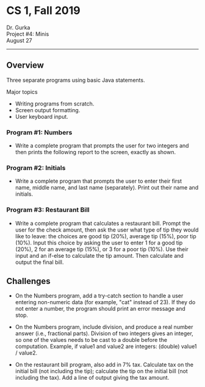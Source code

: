 # CS 1, Fall 2019

Dr. Gurka \
Project #4: Minis \
August 27

---

## Overview

Three separate programs using basic Java statements.

Major topics

- Writing programs from scratch.
- Screen output formatting.
- User keyboard input.

### Program #1: Numbers

- Write a complete program that prompts the user for two integers and then prints the following report to the screen, exactly as shown.

### Program #2: Initials

- Write a complete program that prompts the user to enter their first name, middle name, and last name (separately).  Print out their name and initials.

### Program #3: Restaurant Bill

- Write a complete program that calculates a restaurant bill.  Prompt the user for the check amount, then ask the user what type of tip they would like to leave: the choices are good tip (20%), average tip (15%), poor tip (10%).  Input this choice by asking the user to enter 1 for a good tip (20%), 2 for an average tip (15%), or 3 for a poor tip (10%).  Use their input and an if-else to calculate the tip amount.  Then calculate and output the final bill.

## Challenges

- On the Numbers program, add a try-catch section to handle a user entering non-numeric data (for example, "cat" instead of 23).  If they do not enter a number, the program should print an error message and stop.

- On the Numbers program, include division, and produce a real number answer (i.e., fractional parts).  Division of two integers gives an integer, so one of the values needs to be cast to a double before the computation.  Example, if value1 and value2 are integers:
(double) value1 / value2.

- On the restaurant bill program, also add in 7% tax.  Calculate tax on the initial bill (not including the tip); calculate the tip on the initial bill (not including the tax).  Add a line of output giving the tax amount.
